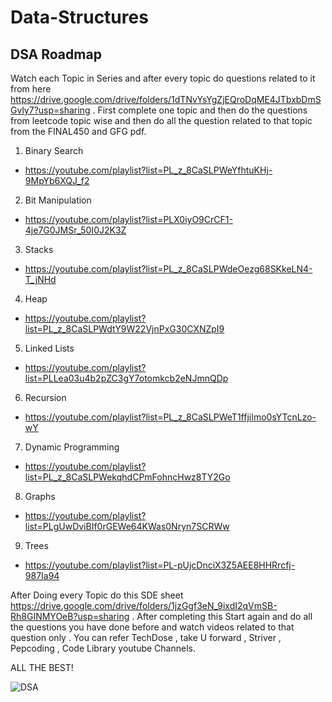 # Data-Structures

DSA Roadmap
------------------------

Watch each Topic in Series and after every topic do questions related to it from here https://drive.google.com/drive/folders/1dTNvYsYgZjEQroDqME4JTbxbDmSGvly7?usp=sharing . First complete one topic and then do the questions from leetcode topic wise and then do all the question related to that topic from the FINAL450 and GFG pdf.

1. Binary Search
- https://youtube.com/playlist?list=PL_z_8CaSLPWeYfhtuKHj-9MpYb6XQJ_f2

2. Bit Manipulation
- https://youtube.com/playlist?list=PLX0iyO9CrCF1-4je7G0JMSr_50I0J2K3Z

3. Stacks
- https://youtube.com/playlist?list=PL_z_8CaSLPWdeOezg68SKkeLN4-T_jNHd

4. Heap
- https://youtube.com/playlist?list=PL_z_8CaSLPWdtY9W22VjnPxG30CXNZpI9

5. Linked Lists
- https://youtube.com/playlist?list=PLLea03u4b2pZC3gY7otomkcb2eNJmnQDp

6. Recursion
- https://youtube.com/playlist?list=PL_z_8CaSLPWeT1ffjiImo0sYTcnLzo-wY

7. Dynamic Programming
- https://youtube.com/playlist?list=PL_z_8CaSLPWekqhdCPmFohncHwz8TY2Go

8. Graphs
- https://youtube.com/playlist?list=PLgUwDviBIf0rGEWe64KWas0Nryn7SCRWw

9. Trees
- https://youtube.com/playlist?list=PL-pUjcDnciX3Z5AEE8HHRrcfj-987Ia94

After Doing every Topic do this SDE sheet https://drive.google.com/drive/folders/1jzGgf3eN_9ixdI2qVmSB-Rh8GINMYOeB?usp=sharing . 
After completing this Start again and do all the questions you have done before and watch videos related to that question only . You can refer TechDose , take U forward , Striver , Pepcoding , Code Library youtube Channels.

ALL THE BEST!

![DSA](https://miro.medium.com/max/1000/1*sMryEXZVPKFjGNcfSzE8Mw.jpeg)
